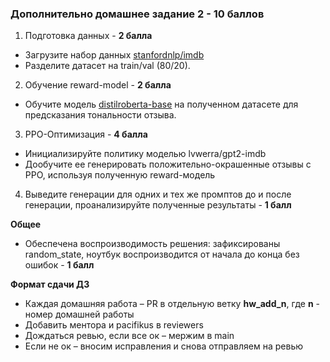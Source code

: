 ### Дополнительно домашнее задание 2 - 10 баллов

1. Подготовка данных - **2 балла**
- Загрузите набор данных  [stanfordnlp/imdb](https://huggingface.co/datasets/stanfordnlp/imdb)
- Разделите датасет на train/val (80/20).

2. Обучение reward-model - **2 балла**
- Обучите модель [distilroberta-base](https://huggingface.co/distilbert/distilroberta-base) на полученном датасете для предсказания тональности отзыва.

3. PPO-Оптимизация - **4 балла**
- Инициализируйте политику моделью lvwerra/gpt2-imdb
- Дообучите ее генерировать положительно-окрашенные отзывы с PPO, используя полученную reward-модель  

4. Выведите генерации для одних и тех же промптов до и после генерации, проанализируйте полученные результаты - **1 балл**


**Общее**

- Обеспечена воспроизводимость решения: зафиксированы random_state, ноутбук воспроизводится от начала до конца без ошибок - **1 балл**

**Формат сдачи ДЗ**

- Каждая домашняя работа – PR в отдельную ветку **hw_add_n**, где **n** - номер домашней работы
- Добавить ментора и pacifikus в reviewers
- Дождаться ревью, если все ок – мержим в main
- Если не ок – вносим исправления и снова отправляем на ревью
